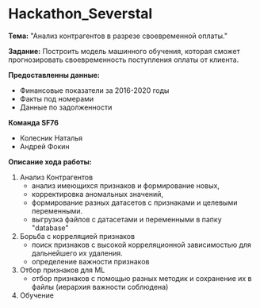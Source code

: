 # Hackathon_Severstal
**Тема:** "Анализ контрагентов в разрезе своевременной оплаты."

**Задание:** Построить модель машинного обучения, которая сможет прогнозировать своевременность поступления оплаты от клиента.

**Предоставленны данные:**
- Финансовые показатели за 2016-2020 годы
- Факты под номерами
- Данные по задолженности

**Команда SF76**
 - Колесник Наталья
 - Андрей Фокин

**Описание хода работы:**

  1. Анализ Контрагентов 
     - анализ имеющихся признаков и формирование новых, 
     - корректировка аномальных значений, 
     - формирование разных датасетов с признаками и целевыми переменными.
     - выгрузка файлов с датасетами и переменными в папку "database"
  2. Борьба с корреляцией признаков 
     - поиск признаков с высокой корреляционной зависимостью для дальнейшего их удаления.
     - определение важности признаков
  3. Отбор признаков для ML
     - отбор признаков с помощью разных методик и сохранение их в файлы (иерархия важности соблюдена)
  4. Обучение
  


